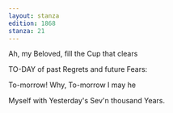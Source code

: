 ```yaml
---
layout: stanza
edition: 1868
stanza: 21
---
```


Ah, my Beloved, fill the Cup that clears

TO-DAY of past Regrets and future Fears:

To-morrow! Why, To-morrow I may he

Myself with Yesterday's Sev'n thousand Years.